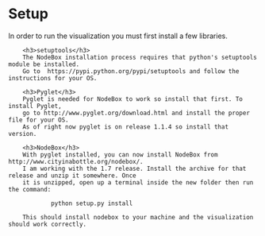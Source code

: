 <h1>Setup</h1>
        In order to run the visualization you must first install a few libraries.

        <h3>setuptools</h3>
        The NodeBox installation process requires that python's setuptools module be installed.
        Go to  https://pypi.python.org/pypi/setuptools and follow the instructions for your OS.

        <h3>Pyglet</h3>
        Pyglet is needed for NodeBox to work so install that first. To install Pyglet,
        go to http://www.pyglet.org/download.html and install the proper file for your OS.
        As of right now pyglet is on release 1.1.4 so install that version.

        <h3>NodeBox</h3>
        With pyglet installed, you can now install NodeBox from http://www.cityinabottle.org/nodebox/.
        I am working with the 1.7 release. Install the archive for that release and unzip it somewhere. Once
        it is unzipped, open up a terminal inside the new folder then run the command:

                python setup.py install

        This should install nodebox to your machine and the visualization should work correctly.